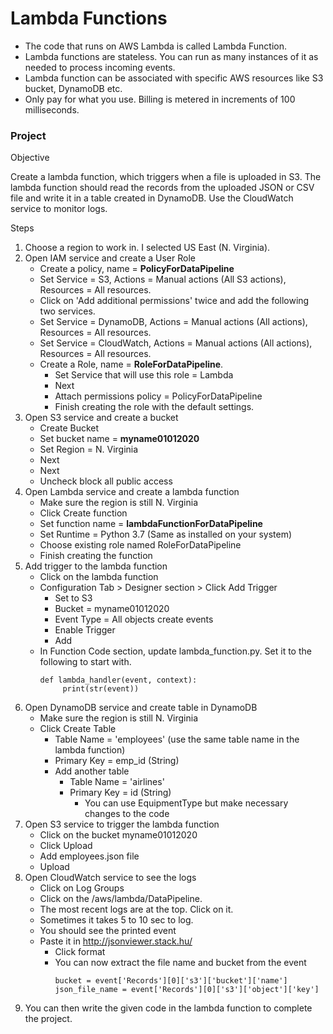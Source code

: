 # Lambda Functions

* The code that runs on AWS Lambda is called Lambda Function.
* Lambda functions are stateless. You can run as many instances of it as needed to process incoming events.
* Lambda function can be associated with specific AWS resources like S3 bucket, DynamoDB etc.
* Only pay for what you use. Billing is metered in increments of 100 milliseconds.

### Project

Objective

Create a lambda function, which triggers when a file is uploaded in S3. The lambda function should read the records from the uploaded JSON or CSV file and write it in a table created in DynamoDB. Use the CloudWatch service to monitor logs.  

Steps
1. Choose a region to work in. I selected US East (N. Virginia).
2. Open IAM service and create a User Role
   * Create a policy, name = **PolicyForDataPipeline**
   * Set Service = S3, Actions = Manual actions (All S3 actions), Resources = All resources.
   * Click on 'Add additional permissions' twice and add the following two services.
   * Set Service = DynamoDB, Actions = Manual actions (All actions), Resources = All resources.
   * Set Service = CloudWatch, Actions = Manual actions (All actions), Resources = All resources.
   * Create a Role, name = **RoleForDataPipeline**.
     * Set Service that will use this role = Lambda
     * Next
     * Attach permissions policy = PolicyForDataPipeline
     * Finish creating the role with the default settings.
3. Open S3 service and create a bucket
   * Create Bucket
   * Set bucket name = **myname01012020**
   * Set Region = N. Virginia
   * Next
   * Next
   * Uncheck block all public access
4. Open Lambda service and create a lambda function
   * Make sure the region is still N. Virginia
   * Click Create function
   * Set function name = **lambdaFunctionForDataPipeline**
   * Set Runtime = Python 3.7 (Same as installed on your system)
   * Choose existing role named RoleForDataPipeline
   * Finish creating the function
5. Add trigger to the lambda function
   * Click on the lambda function
   * Configuration Tab > Designer section > Click Add Trigger
     * Set to S3
     * Bucket = myname01012020
     * Event Type = All objects create events
     * Enable Trigger
     * Add
   * In Function Code section, update lambda_function.py. Set it to the following to start with.
     ```
     def lambda_handler(event, context):
          print(str(event))
     ```
6. Open DynamoDB service and create table in DynamoDB
   * Make sure the region is still N. Virginia
   * Click Create Table
     * Table Name = 'employees' (use the same table name in the lambda function)
     * Primary Key = emp_id (String)
     * Add another table 
       * Table Name = 'airlines'
       *  Primary Key = id (String) 
          * You can use EquipmentType but make necessary changes to the code
7. Open S3 service to trigger the lambda function
   * Click on the bucket myname01012020
   * Click Upload
   * Add employees.json file
   * Upload
8. Open CloudWatch service to see the logs
   * Click on Log Groups
   * Click on the /aws/lambda/DataPipeline. 
   * The most recent logs are at the top. Click on it.
   * Sometimes it takes 5 to 10 sec to log.
   * You should see the printed event
   * Paste it in http://jsonviewer.stack.hu/
     * Click format
     * You can now extract the file name and bucket from the event
       ```
       bucket = event['Records'][0]['s3']['bucket']['name']
       json_file_name = event['Records'][0]['s3']['object']['key']
       ```
9. You can then write the given code in the lambda function to complete the project.
   
    